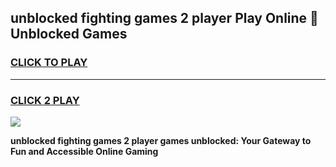 
## unblocked fighting games 2 player Play Online 👋 Unblocked Games
<h3>
<a href="https://premium.freeplayer.one?title=unblocked_fighting_games_2_player&ref=19F">CLICK TO PLAY</a></h3>
<hr>

<h3>
<a href="https://premium.freeplayer.one?title=unblocked_fighting_games_2_player&ref=19F">CLICK 2 PLAY</a>
  
</h3>

<a href="https://premium.freeplayer.one?title=unblocked_fighting_games_2_player&ref=19F"><img src="https://clearcache.store/games.png"></a>


**unblocked fighting games 2 player games unblocked: Your Gateway to Fun and Accessible Online Gaming**
